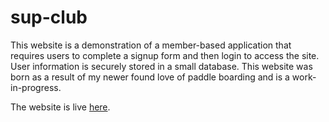 # sup-club
This website is a demonstration of a member-based application that requires users to complete a signup form and then login to access the site. User information is securely stored in a small database. This website was born as a result of my newer found love of paddle boarding and is a work-in-progress.

The website is live <a href="https://tracyschuh.com/SUP/sup_login.php">here</a>.
